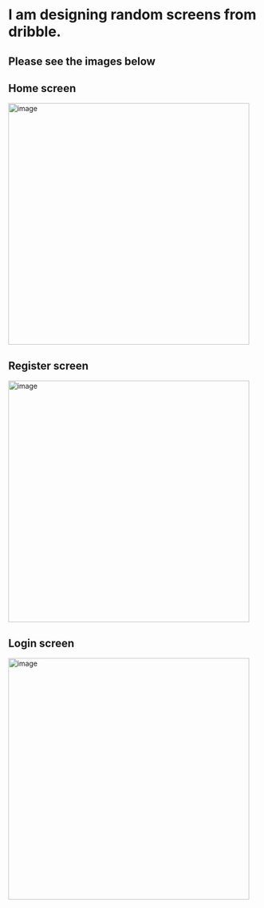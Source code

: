 # I am designing random screens from dribble.

## Please see the images below

## Home screen
<img width="483" alt="image" src="https://github.com/AdetolaAremu/flutter-design-I/assets/75201167/42e87706-cd41-48e3-87b2-3add2cf6e29f">

## Register screen
<img width="483" alt="image" src="https://github.com/AdetolaAremu/flutter-design-I/assets/75201167/9e2fb3a8-9818-4f38-b422-bd0814fc36ca">

## Login screen
<img width="483" alt="image" src="https://github.com/AdetolaAremu/flutter-design-I/assets/75201167/0ddc054b-02c4-44e4-98a7-4780c56a47c8">
